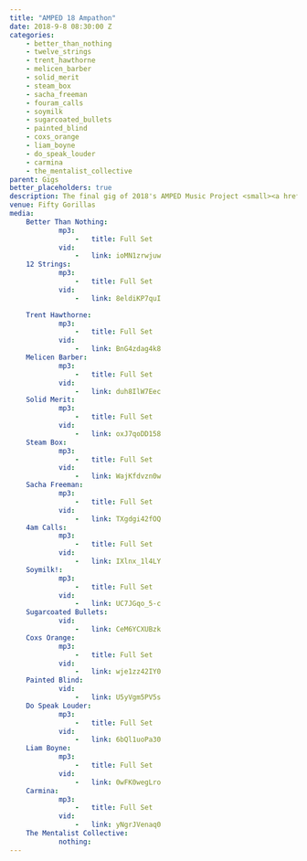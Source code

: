 ```yaml
---
title: "AMPED 18 Ampathon"
date: 2018-9-8 08:30:00 Z
categories:
    - better_than_nothing
    - twelve_strings
    - trent_hawthorne
    - melicen_barber
    - solid_merit
    - steam_box
    - sacha_freeman
    - fouram_calls
    - soymilk
    - sugarcoated_bullets
    - painted_blind
    - coxs_orange
    - liam_boyne
    - do_speak_louder
    - carmina
    - the_mentalist_collective
parent: Gigs
better_placeholders: true
description: The final gig of 2018's AMPED Music Project <small><a href="https://www.facebook.com/Ampedmusicproject/" title="More Info">More Info</a></small>
venue: Fifty Gorillas
media:
    Better Than Nothing:
            mp3:
                -   title: Full Set
            vid:
                -   link: ioMN1zrwjuw
    12 Strings:
            mp3:
                -   title: Full Set
            vid:
                -   link: 8eldiKP7quI

    Trent Hawthorne:
            mp3:
                -   title: Full Set
            vid:
                -   link: BnG4zdag4k8
    Melicen Barber:
            mp3:
                -   title: Full Set
            vid:
                -   link: duh8IlW7Eec
    Solid Merit:
            mp3:
                -   title: Full Set
            vid:
                -   link: oxJ7qoDD158
    Steam Box:
            mp3:
                -   title: Full Set
            vid:
                -   link: WajKfdvzn0w
    Sacha Freeman:
            mp3:
                -   title: Full Set
            vid:
                -   link: TXgdgi42fOQ
    4am Calls:
            mp3:
                -   title: Full Set
            vid:
                -   link: IXlnx_1l4LY
    Soymilk!:
            mp3:
                -   title: Full Set
            vid:
                -   link: UC7JGqo_5-c
    Sugarcoated Bullets:
            vid:
                -   link: CeM6YCXUBzk
    Coxs Orange:
            mp3:
                -   title: Full Set
            vid:
                -   link: wje1zz42IY0
    Painted Blind:
            vid:
                -   link: U5yVgm5PV5s
    Do Speak Louder:
            mp3:
                -   title: Full Set
            vid:
                -   link: 6bQl1uoPa30
    Liam Boyne:
            mp3:
                -   title: Full Set
            vid:
                -   link: 0wFK0wegLro
    Carmina:
            mp3:
                -   title: Full Set
            vid:
                -   link: yNgrJVenaq0
    The Mentalist Collective:
            nothing:
---
```

